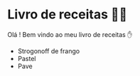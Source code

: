 # Livro de receitas :man_cook:

Olá ! Bem vindo ao meu livro de receitas :hand:

- Strogonoff de frango
- Pastel
- Pave